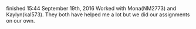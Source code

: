 
finished 15:44 September 19th, 2016
Worked with Mona(NM2773) and Kaylyn(kal573). They both have helped me a lot but we did our assignments on our own.

